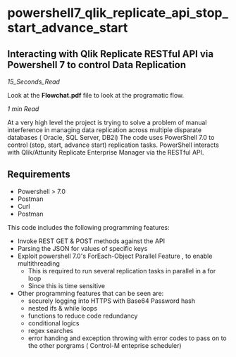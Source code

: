# powershell7_qlik_replicate_api_stop_start_advance_start
Interacting with Qlik Replicate RESTful API via Powershell 7 to control Data Replication
-----------------
_15_Seconds_Read_

Look at the **Flowchat.pdf** file to look at the programatic flow. 

_1 min Read_

At a very high level the project is trying to solve a problem of manual interference in managing data replication across multiple disparate databases ( Oracle, SQL Server, DB2i) The code uses PowerShell 7.0 to control (stop, start, advance start) replication tasks. PowerShell interacts with Qlik/Attunity Replicate Enterprise Manager via the RESTful API.

Requirements
------------
- Powershell > 7.0
- Postman
- Curl
- Postman


This code includes the following programming features:

  * Invoke REST GET & POST methods against the API
  * Parsing the JSON for values of specific keys
  * Exploit powershell 7.0's ForEach-Object Parallel Feature , to enable multithreading
    - This is required to run several replication tasks in parallel in a for loop
    - Since this is time sensitive
  * Other programming features that can be seen are:
    - securely logging into HTTPS with Base64 Password hash
	* nested ifs & while loops
	* functions to reduce code redundancy
	* conditional logics
	* regex searches
	* error handing and exception throwing with error codes to pass on to the other porgrams ( Control-M enteprise scheduler)
